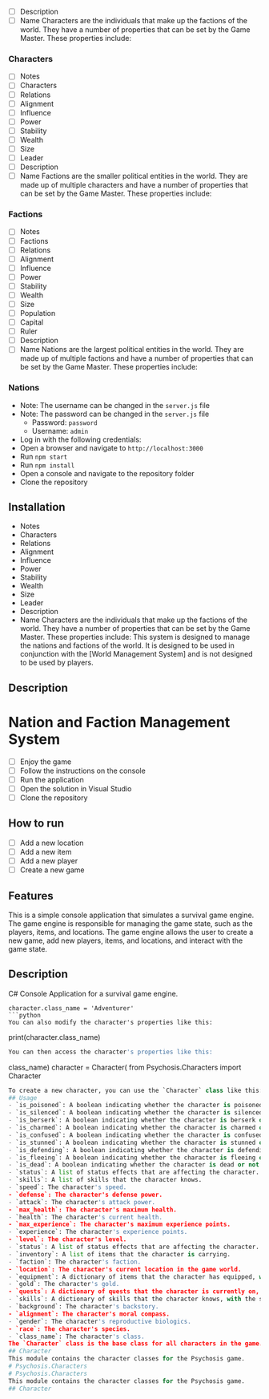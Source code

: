 
- [ ] Description
- [ ] Name
Characters are the individuals that make up the factions of the world. They have a number of properties that can be set by the Game Master. These properties include:
### Characters

- [ ] Notes
- [ ] Characters
- [ ] Relations
- [ ] Alignment
- [ ] Influence
- [ ] Power
- [ ] Stability
- [ ] Wealth
- [ ] Size
- [ ] Leader
- [ ] Description
- [ ] Name
Factions are the smaller political entities in the world. They are made up of multiple characters and have a number of properties that can be set by the Game Master. These properties include:
### Factions

- [ ] Notes
- [ ] Factions
- [ ] Relations
- [ ] Alignment
- [ ] Influence
- [ ] Power
- [ ] Stability
- [ ] Wealth
- [ ] Size
- [ ] Population
- [ ] Capital
- [ ] Ruler
- [ ] Description
- [ ] Name
Nations are the largest political entities in the world. They are made up of multiple factions and have a number of properties that can be set by the Game Master. These properties include:
### Nations


- Note: The username can be changed in the `server.js` file
- Note: The password can be changed in the `server.js` file
  - Password: `password`
  - Username: `admin`
- Log in with the following credentials:
- Open a browser and navigate to `http://localhost:3000`
- Run `npm start`
- Run `npm install`
- Open a console and navigate to the repository folder
- Clone the repository
## Installation

- Notes
- Characters
- Relations
- Alignment
- Influence
- Power
- Stability
- Wealth
- Size
- Leader
- Description
- Name
Characters are the individuals that make up the factions of the world. They have a number of properties that can be set by the Game Master. These properties include:
This system is designed to manage the nations and factions of the world. It is designed to be used in conjunction with the [World Management System] and is not designed to be used by players.
## Description

# Nation and Faction Management System
- [ ] Enjoy the game
- [ ] Follow the instructions on the console
- [ ] Run the application
- [ ] Open the solution in Visual Studio
- [ ] Clone the repository
## How to run

- [ ] Add a new location
- [ ] Add a new item
- [ ] Add a new player
- [ ] Create a new game
## Features

This is a simple console application that simulates a survival game engine. The game engine is responsible for managing the game state, such as the players, items, and locations. The game engine allows the user to create a new game, add new players, items, and locations, and interact with the game state.
## Description

C# Console Application for a survival game engine.
```# Survival Game Engine
character.class_name = 'Adventurer'
```python
You can also modify the character's properties like this:
```
print(character.class_name)
```python
You can then access the character's properties like this:
```
class_name)
character = Character(
from Psychosis.Characters import Character
```python
To create a new character, you can use the `Character` class like this:
## Usage
- `is_poisoned`: A boolean indicating whether the character is poisoned or not.
- `is_silenced`: A boolean indicating whether the character is silenced or not.
- `is_berserk`: A boolean indicating whether the character is berserk or not.
- `is_charmed`: A boolean indicating whether the character is charmed or not.
- `is_confused`: A boolean indicating whether the character is confused or not.
- `is_stunned`: A boolean indicating whether the character is stunned or not.
- `is_defending`: A boolean indicating whether the character is defending or not.
- `is_fleeing`: A boolean indicating whether the character is fleeing or not.
- `is_dead`: A boolean indicating whether the character is dead or not.
- `status`: A list of status effects that are affecting the character.
- `skills`: A list of skills that the character knows.
- `speed`: The character's speed.
- `defense`: The character's defense power.
- `attack`: The character's attack power.
- `max_health`: The character's maximum health.
- `health`: The character's current health.
- `max_experience`: The character's maximum experience points.
- `experience`: The character's experience points.
- `level`: The character's level.
- `status`: A list of status effects that are affecting the character.
- `inventory`: A list of items that the character is carrying.
- `faction`: The character's faction.
- `location`: The character's current location in the game world.
- `equipment`: A dictionary of items that the character has equipped, with the item slot as the key and the item as the value.
- `gold`: The character's gold.
- `quests`: A dictionary of quests that the character is currently on, with the quest name as the key and the quest status as the value.
- `skills`: A dictionary of skills that the character knows, with the skill name as the key and the skill level as the value.
- `background`: The character's backstory.
- `alignment`: The character's moral compass.
- `gender`: The character's reproductive biologics.
- `race`: The character's species.
- `class_name`: The character's class.
The `Character` class is the base class for all characters in the game. It contains the following properties:
## Character
This module contains the character classes for the Psychosis game.
# Psychosis.Characters
# Psychosis.Characters
This module contains the character classes for the Psychosis game.
## Character